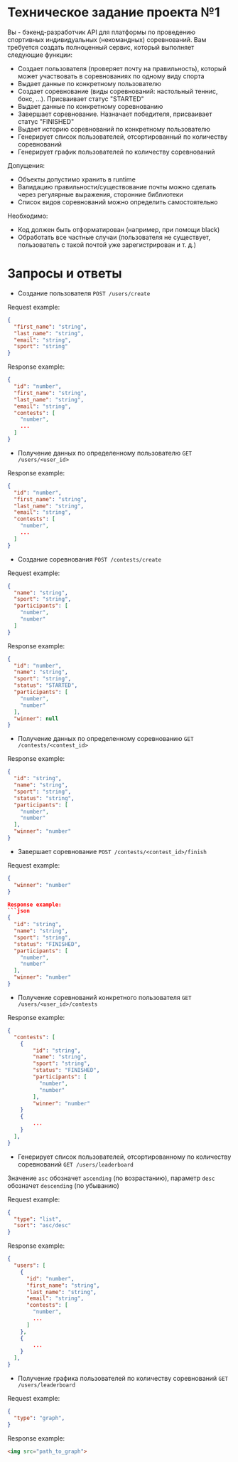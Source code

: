 # Техническое задание проекта №1

Вы - бэкенд-разработчик API для платформы по проведению спортивных индивидуальных (некомандных) соревнований. Вам требуется создать полноценный сервис, который выполняет следующие функции:

+ Создает пользователя (проверяет почту на правильность), который может участвовать в соревнованиях по одному виду спорта
+ Выдает данные по конкретному пользователю
+ Создает соревнование (виды соревнований: настольный теннис, бокс, ...). Присваивает статус "STARTED"
+ Выдает данные по конкретному соревнованию
+ Завершает соревнование. Назначает победителя, присваивает статус "FINISHED"
+ Выдает историю соревнований по конкретному пользователю
+ Генерирует список пользователей, отсортированный по количеству соревнований
+ Генерирует график пользователей по количеству соревнований

Допущения:

- Объекты допустимо хранить в runtime
- Валидацию правильности/существование почты можно сделать через регулярные выражения, сторонние библиотеки
- Список видов соревнований можно определить самостоятельно

Необходимо:

- Код должен быть отформатирован (например, при помощи black)
- Обработать все частные случаи (пользователя не существует, пользователь с такой почтой уже зарегистрирован и т. д.)

# Запросы и ответы

- Создание пользователя `POST /users/create`

Request example:
```json
{
  "first_name": "string",
  "last_name": "string",
  "email": "string",
  "sport": "string"
}
```

Response example:
```json
{
  "id": "number",
  "first_name": "string",
  "last_name": "string",
  "email": "string",
  "contests": [
  	"number",
    ...
  ]
}
```

- Получение данных по определенному пользователю `GET /users/<user_id>`

Response example:
```json
{
  "id": "number",
  "first_name": "string",
  "last_name": "string",
  "email": "string",
  "contests": [
  	"number",
    ...
  ]
}
```

- Создание соревнования `POST /contests/create`

Request example:
```json
{
  "name": "string",
  "sport": "string",
  "participants": [
  	"number",
    "number"
  ]
}
```

Response example:
```json
{
  "id": "number",
  "name": "string",
  "sport": "string",
  "status": "STARTED",
  "participants": [
  	"number",
    "number"
  ],
  "winner": null
}
```

- Получение данных по определенному соревнованию `GET /contests/<contest_id>`

Response example:
```json
{
  "id": "string",
  "name": "string",
  "sport": "string",
  "status": "string",
  "participants": [
  	"number",
    "number"
  ],
  "winner": "number"
}
```

- Завершает соревнование `POST /contests/<contest_id>/finish`

Request example:
```json
{
  "winner": "number"
}

Response example:
```json
{
  "id": "string",
  "name": "string",
  "sport": "string",
  "status": "FINISHED",
  "participants": [
  	"number",
    "number"
  ],
  "winner": "number"
}
```

- Получение соревнований конкретного пользователя `GET /users/<user_id>/contests`

Response example:
```json
{
  "contests": [
  	{
    	"id": "string",
        "name": "string",
        "sport": "string",
        "status": "FINISHED",
        "participants": [
          "number",
          "number"
  		],
  		"winner": "number"
    }
    {
    	...
    }
  ],
}
```

- Генерирует список пользователей, отсортированному по количеству соревнований `GET /users/leaderboard`

Значение `asc` обозначет `ascending` (по возрастанию), параметр `desc` обозначет `descending` (по убыванию)

Request example:
```json
{
  "type": "list",
  "sort": "asc/desc"
}
```

Response example:
```json
{
  "users": [
    {
      "id": "number",
      "first_name": "string",
      "last_name": "string",
      "email": "string",
      "contests": [
        "number",
        ...
      ]
    },
    {
    	...
    }
  ],
}
```

- Получение графика пользователей по количеству соревнований `GET /users/leaderboard`

Request example:
```json
{
  "type": "graph",
}
```

Response example:
```html
<img src="path_to_graph">
```
